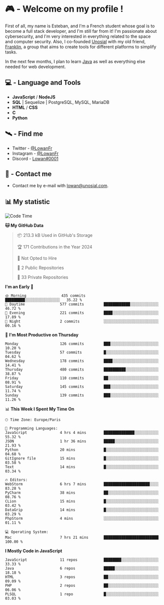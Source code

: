 # 🎮 - Welcome on my profile !
First of all, my name is Esteban, and I'm a French student whose goal is to become a full stack developer, and I'm still far from it!
I'm passionate about cybersecurity, and I'm very interested in everything related to the space and computer security.
Also, I co-founded [Unosial](https://github.com/Unosial) with my old friend, [Franklin](https://github.com/AbaFranklin/), a group that aims to create tools for different platforms to simplify tasks. 

In the next few months, I plan to learn [Java](https://www.java.com/) as well as everything else needed for web development.




## 💻 - Language and Tools
- **JavaScript** / **NodeJS**
- **SQL** | Sequelize | PostgreSQL, MySQL, MariaDB
- **HTML** / **CSS**
- **C**
- **Python**

## 🛰️ - Find me

 - Twitter - [@LowanFr](https://twitter.com/LowanFr/)
 - Instagram - [@LowanFr](https://instagram.com/LowanFr)
 - Discord -  [Lowan#0001](https://unosial.bio/Lowan)
 
## 📡 - Contact me
 - Contact me by e-mail with [lowan@unosial.com](mailto:lowan@unosial.com).

## 📊 My statistic
<!--START_SECTION:waka-->
![Code Time](http://img.shields.io/badge/Code%20Time-894%20hrs%2058%20mins-blue)

**🐱 My GitHub Data** 

> 📦 213.3 kB Used in GitHub's Storage 
 > 
> 🏆 171 Contributions in the Year 2024
 > 
> 🚫 Not Opted to Hire
 > 
> 📜 2 Public Repositories 
 > 
> 🔑 33 Private Repositories 
 > 
**I'm an Early 🐤** 

```text
🌞 Morning                435 commits         █████████░░░░░░░░░░░░░░░░   35.22 % 
🌆 Daytime                577 commits         ████████████░░░░░░░░░░░░░   46.72 % 
🌃 Evening                221 commits         ████░░░░░░░░░░░░░░░░░░░░░   17.89 % 
🌙 Night                  2 commits           ░░░░░░░░░░░░░░░░░░░░░░░░░   00.16 % 
```
📅 **I'm Most Productive on Thursday** 

```text
Monday                   126 commits         ███░░░░░░░░░░░░░░░░░░░░░░   10.20 % 
Tuesday                  57 commits          █░░░░░░░░░░░░░░░░░░░░░░░░   04.62 % 
Wednesday                178 commits         ████░░░░░░░░░░░░░░░░░░░░░   14.41 % 
Thursday                 480 commits         ██████████░░░░░░░░░░░░░░░   38.87 % 
Friday                   110 commits         ██░░░░░░░░░░░░░░░░░░░░░░░   08.91 % 
Saturday                 145 commits         ███░░░░░░░░░░░░░░░░░░░░░░   11.74 % 
Sunday                   139 commits         ███░░░░░░░░░░░░░░░░░░░░░░   11.26 % 
```


📊 **This Week I Spent My Time On** 

```text
🕑︎ Time Zone: Europe/Paris

💬 Programming Languages: 
JavaScript               4 hrs 4 mins        ██████████████░░░░░░░░░░░   55.32 % 
JSON                     1 hr 36 mins        █████░░░░░░░░░░░░░░░░░░░░   21.93 % 
Python                   20 mins             █░░░░░░░░░░░░░░░░░░░░░░░░   04.68 % 
GitIgnore file           15 mins             █░░░░░░░░░░░░░░░░░░░░░░░░   03.58 % 
Text                     14 mins             █░░░░░░░░░░░░░░░░░░░░░░░░   03.34 % 

🔥 Editors: 
WebStorm                 6 hrs 7 mins        █████████████████████░░░░   83.28 % 
PyCharm                  38 mins             ██░░░░░░░░░░░░░░░░░░░░░░░   08.76 % 
CLion                    15 mins             █░░░░░░░░░░░░░░░░░░░░░░░░   03.42 % 
DataGrip                 14 mins             █░░░░░░░░░░░░░░░░░░░░░░░░   03.29 % 
PhpStorm                 4 mins              ░░░░░░░░░░░░░░░░░░░░░░░░░   01.11 % 

💻 Operating System: 
Mac                      7 hrs 21 mins       █████████████████████████   100.00 % 
```

**I Mostly Code in JavaScript** 

```text
JavaScript               11 repos            ████████░░░░░░░░░░░░░░░░░   33.33 % 
Java                     6 repos             █████░░░░░░░░░░░░░░░░░░░░   18.18 % 
HTML                     3 repos             ██░░░░░░░░░░░░░░░░░░░░░░░   09.09 % 
PHP                      2 repos             ██░░░░░░░░░░░░░░░░░░░░░░░   06.06 % 
PLSQL                    1 repo              █░░░░░░░░░░░░░░░░░░░░░░░░   03.03 % 
```




<!--END_SECTION:waka-->
